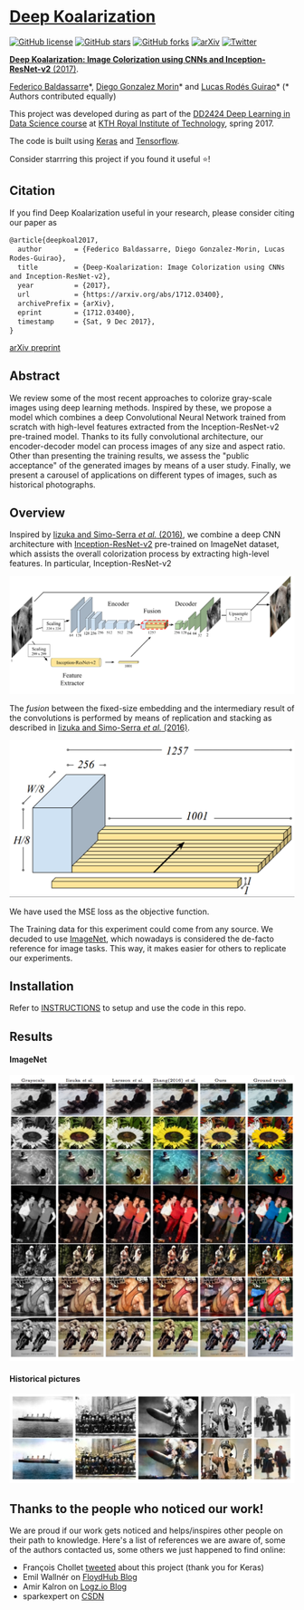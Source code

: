 # [Deep Koalarization](http://lcsrg.me/deep-koalarization)

[![GitHub license](https://img.shields.io/github/license/baldassarreFe/deep-koalarization.svg)](https://github.com/baldassarreFe/deep-koalarization/blob/master/LICENSE)
[![GitHub stars](https://img.shields.io/github/stars/baldassarreFe/deep-koalarization.svg)](https://github.com/baldassarreFe/deep-koalarization/stargazers)
[![GitHub forks](https://img.shields.io/github/forks/baldassarreFe/deep-koalarization.svg)](https://github.com/baldassarreFe/deep-koalarization/network)
[![arXiv](https://img.shields.io/badge/paper-arXiv-red.svg)](https://arxiv.org/abs/1712.03400)
[![Twitter](https://img.shields.io/twitter/url/https/github.com/baldassarreFe/deep-koalarization.svg?style=social)](https://twitter.com/intent/tweet?text=Wow:&url=https%3A%2F%2Fgithub.com%2FbaldassarreFe%2Fdeep-koalarization)


[**Deep Koalarization: Image Colorization using CNNs and Inception-ResNet-v2** (2017)](https://arxiv.org/abs/1712.03400).

[Federico Baldassarre](https://github.com/baldassarreFe)\*, [Diego Gonzalez Morin](https://github.com/diegomorin8)\* and [Lucas Rodés Guirao](https://github.com/lucasrodes)\* (* Authors contributed equally)

This project was developed during as part of the [DD2424 Deep Learning in Data Science course](https://www.kth.se/student/kurser/kurs/DD2424?l=en) at [KTH Royal Institute of Technology](http://kth.se), spring 2017.

The code is built using [Keras](http://keras.io) and [Tensorflow](https://www.tensorflow.org/).

Consider starrring this project if you found it useful :star:!

## Citation

If you find Deep Koalarization useful in your research, please consider citing our paper as

```
@article{deepkoal2017,
  author        = {Federico Baldassarre, Diego Gonzalez-Morin, Lucas Rodes-Guirao},
  title         = {Deep-Koalarization: Image Colorization using CNNs and Inception-ResNet-v2},
  year          = {2017},
  url           = {https://arxiv.org/abs/1712.03400},
  archivePrefix = {arXiv},
  eprint        = {1712.03400},
  timestamp     = {Sat, 9 Dec 2017},
}
```
[arXiv preprint](https://arxiv.org/abs/1712.03400)


## Abstract

We review some of the most recent approaches to colorize gray-scale images using deep learning methods. Inspired by these, we propose a model which combines a deep Convolutional Neural Network trained from scratch with high-level features extracted from the Inception-ResNet-v2 pre-trained model. Thanks to its fully convolutional architecture, our encoder-decoder model can process images of any size and aspect ratio. Other than presenting the training results, we assess the "public acceptance" of the generated images by means of a user study. Finally, we present a carousel of applications on different types of images, such as historical photographs.

<!---
## Intro
We got the inspiration from the work of Richard Zhang, Phillip Isola and Alexei A. Efros, who realized a network able to colorize black and white images ([blog post](http://richzhang.github.io/colorization/) and [paper](https://arxiv.org/abs/1603.08511)). They trained a network on ImageNet pictures preprocessed to make them gray-scale, with the colored image as the output target.

Then we also saw the experiments of Satoshi Iizuka, Edgar Simo-Serra and Hiroshi Ishikawa, who added image classification features to raw pixels fed to the network, improving the overall results ([YouTube review](https://www.youtube.com/watch?v=MfaTOXxA8dM), [blog post](http://hi.cs.waseda.ac.jp/~iizuka/projects/colorization/en/) and [paper](http://hi.cs.waseda.ac.jp/~iizuka/projects/colorization/data/colorization_sig2016.pdf)).
-->

## Overview
Inspired by [Iizuka and Simo-Serra *et al.* (2016)](http://hi.cs.waseda.ac.jp/~iizuka/projects/colorization/data/colorization_sig2016.pdf), we combine a deep CNN architecture with [Inception-ResNet-v2](https://arxiv.org/abs/1602.07261) pre-trained on ImageNet dataset, which assists the overall colorization process by extracting high-level features. In particular, Inception-ResNet-v2

![](assets/our_net.png)

<!---
The hidden layers of these models are learned to create a semantic representation of the image that is then used by the final layer (fully connected + softmax) to label the objects in the image. By “cutting” the model at one of its final layers we will get a high dimensional representation of image features, that will be used by our network to perform the colorization task (TensorFlow [tutorial](https://www.tensorflow.org/tutorials/image_retraining) on transfer learning, another [tutorial](https://kwotsin.github.io/tech/2017/02/11/transfer-learning.html) and arXiv [paper](https://arxiv.org/abs/1403.6382)).
-->

The _fusion_ between the fixed-size embedding and the intermediary result of the convolutions is performed by means of replication and stacking as described in [Iizuka and Simo-Serra *et al.* (2016)](http://hi.cs.waseda.ac.jp/~iizuka/projects/colorization/data/colorization_sig2016.pdf).

![Fusion](assets/fusion_layer.png)

We have used the MSE loss as the objective function.

The Training data for this experiment could come from any source. We decuded to use [ImageNet](http://www.image-net.org), which nowadays is considered the de-facto reference for image tasks. This way, it makes easier for others to replicate our experiments.

## Installation

Refer to [INSTRUCTIONS](INSTRUCTIONS.md) to setup and use the code in this repo.

## Results

#### ImageNet

![ImageNet 1](assets/comparison.png)

#### Historical pictures

![Historical 1](assets/historical.png)

## Thanks to the people who noticed our work!

We are proud if our work gets noticed and helps/inspires other people on their path to knowledge. Here's a list of references we are aware of, some of the authors contacted us, some others we just happened to find online:

- François Chollet [tweeted](https://twitter.com/fchollet/status/917846097430638592) about this project (thank you for Keras)
- Emil Wallnér on [FloydHub Blog](https://blog.floydhub.com/colorizing-b&w-photos-with-neural-networks/)
- Amir Kalron on [Logz.io Blog](https://logz.io/blog/open-source-machine-learning/)
- sparkexpert on [CSDN](http://blog.csdn.net/sparkexpert/article/details/74452523)
